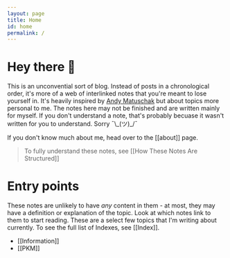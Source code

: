 ```yaml
---
layout: page
title: Home
id: home
permalink: /
---
```


# Hey there 👋

This is an unconvential sort of blog. Instead of posts in a chronological order, it's more of a web of interlinked notes that you're meant to lose yourself in. It's heavily inspired by [Andy Matuschak](https://notes.andymatuschak.org/) but about topics more personal to me. The notes here may not be finished and are written mainly for myself. If you don't understand a note, that's probably becuase it wasn't written for you to understand. Sorry ¯\\\_(ツ)\_/¯

If you don't know much about me, head over to the [[about]] page.

> To fully understand these notes, see [[How These Notes Are Structured]]

# Entry points
These notes are unlikely to have _any_ content in them - at most, they may have a definition or explanation of the topic. Look at which notes link to them to start reading. These are a select few topics that I'm writing about currently. To see the full list of Indexes, see [[Index]].

- [[Information]]
- [[PKM]]